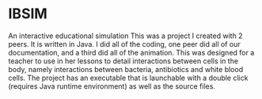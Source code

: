 # IBSIM
An interactive educational simulation
This was a project I created with 2 peers.
It is written in Java.
I did all of the coding, one peer did all of our documentation, and a third did all of the animation.
This was designed for a teacher to use in her lessons to detail interactions between cells in the body, namely interactions between bacteria, antibiotics and white blood cells.
The project has an executable that is launchable with a double click (requires Java runtime environment) as well as the source files.
